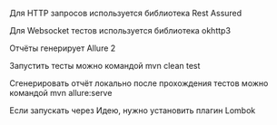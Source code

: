 


Для HTTP запросов используется библиотека Rest Assured


Для Websocket тестов используется библиотека okhttp3


Отчёты генерирует Allure 2

Запустить тесты можно командой mvn clean test


Сгенерировать отчёт локально после прохождения тестов можно командой mvn allure:serve

Если запускать через Идею, нужно установить плагин Lombok
